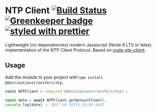 # NTP Client [![Build Status](https://travis-ci.org/ffflorian/ntpclient.svg)](http://travis-ci.org/ffflorian/ntpclient) [![Greenkeeper badge](https://badges.greenkeeper.io/ffflorian/ntpclient.svg)](https://greenkeeper.io/) [![styled with prettier](https://img.shields.io/badge/styled_with-prettier-ff69b4.svg)](https://github.com/prettier/prettier)

Lightweight (no dependencies) modern Javascript (Node 8 LTS or lates) implementation of the NTP Client Protocol. Based on [node-ntp-client](https://github.com/moonpyk/node-ntp-client).

## Usage
Add the module to your project with `npm install @destinationstransfers/ntp`.

```js
const NTPClient = require('@destinationstransfers/ntp)';

const date = await NTPClient.getNetworkTime();
console.log(date) // 2017-09-20T15:29:09.443Z

```
